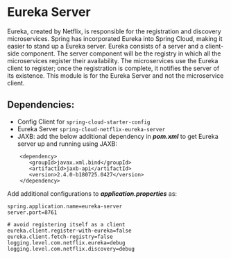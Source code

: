 # Eureka Server

  Eureka, created by Netflix, is responsible for the registration and discovery microservices.
Spring has incorporated Eureka into Spring Cloud, making it easier to stand up a Eureka server.
Eureka consists of a server and a client-side component. 
The server component will be the registry in which all the microservices register their availability. 
The microservices use the Eureka client to register; once the registration is complete, 
it notifies the server of its existence.
This module is for the Eureka Server and not the microservice client. 


## Dependencies:
- Config Client for ```spring-cloud-starter-config```
- Eureka Server ```spring-cloud-netflix-eureka-server```
- JAXB: add the below additional dependency in ***pom.xml*** to get Eureka server up and running using JAXB: 
```
    <dependency>
       <groupId>javax.xml.bind</groupId>
       <artifactId>jaxb-api</artifactId>
       <version>2.4.0-b180725.0427</version>
    </dependency>
```

  Add additional configurations to ***application.properties*** as:
```
spring.application.name=eureka-server
server.port=8761

# avoid registering itself as a client
eureka.client.register-with-eureka=false
eureka.client.fetch-registry=false
logging.level.com.netflix.eureka=debug
logging.level.com.netflix.discovery=debug
```